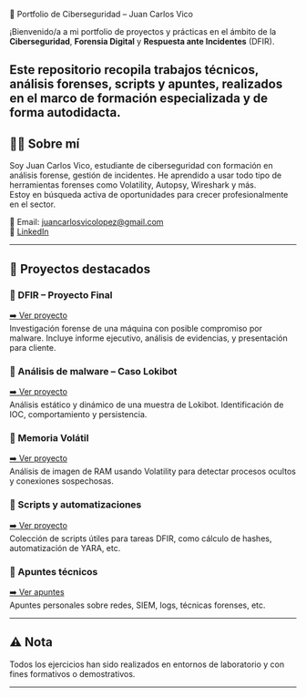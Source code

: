 🔐 Portfolio de Ciberseguridad – Juan Carlos Vico

¡Bienvenido/a a mi portfolio de proyectos y prácticas en el ámbito de la **Ciberseguridad**, **Forensia Digital** y **Respuesta ante Incidentes** (DFIR).

Este repositorio recopila trabajos técnicos, análisis forenses, scripts y apuntes, realizados en el marco de formación especializada y de forma autodidacta.
---

## 👨‍💻 Sobre mí

Soy Juan Carlos Vico, estudiante de ciberseguridad con formación en análisis forense, gestión de incidentes. He aprendido a usar todo tipo de herramientas forenses como Volatility, Autopsy, Wireshark y más.  
Estoy en búsqueda activa de oportunidades para crecer profesionalmente en el sector.

📧 Email: juancarlosvicolopez@gmail.com  
🔗 [LinkedIn](https://www.linkedin.com/in/juan-carlos-vico-lópez-602a43102/?trk=opento_sprofile_goalscard) 

---

## 📁 Proyectos destacados

### 🔎 DFIR – Proyecto Final
[➡️ Ver proyecto](./DFIR/Proyecto-Final)  
Investigación forense de una máquina con posible compromiso por malware. Incluye informe ejecutivo, análisis de evidencias, y presentación para cliente.

### 🧪 Análisis de malware – Caso Lokibot
[➡️ Ver proyecto](./Analisis-Malware/Caso-Lokibot)  
Análisis estático y dinámico de una muestra de Lokibot. Identificación de IOC, comportamiento y persistencia.

### 💾 Memoria Volátil
[➡️ Ver proyecto](./Memoria-Volatil/Volatility-Ejercicio1)  
Análisis de imagen de RAM usando Volatility para detectar procesos ocultos y conexiones sospechosas.

### 🧰 Scripts y automatizaciones
[➡️ Ver proyecto](./Scripts)  
Colección de scripts útiles para tareas DFIR, como cálculo de hashes, automatización de YARA, etc.

### 📝 Apuntes técnicos
[➡️ Ver apuntes](./Apuntes)  
Apuntes personales sobre redes, SIEM, logs, técnicas forenses, etc.

---

## ⚠️ Nota

Todos los ejercicios han sido realizados en entornos de laboratorio y con fines formativos o demostrativos.

---
